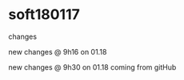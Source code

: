 # soft180117


changes


new changes @ 9h16 on 01.18


new changes @ 9h30 on 01.18 coming from gitHub
